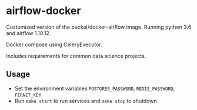 # airflow-docker

Customized version of the puckel/docker-airflow image. Running python 3.6 and airflow 1.10.12.

Docker compose using CeleryExecutor.

Includes requirements for common data science projects.

## Usage

- Set the environment variables `POSTGRES_PASSWORD`, `REDIS_PASSWORD`, `FERNET_KEY`
- Run `make start` to run services and `make stop` to shutdown
